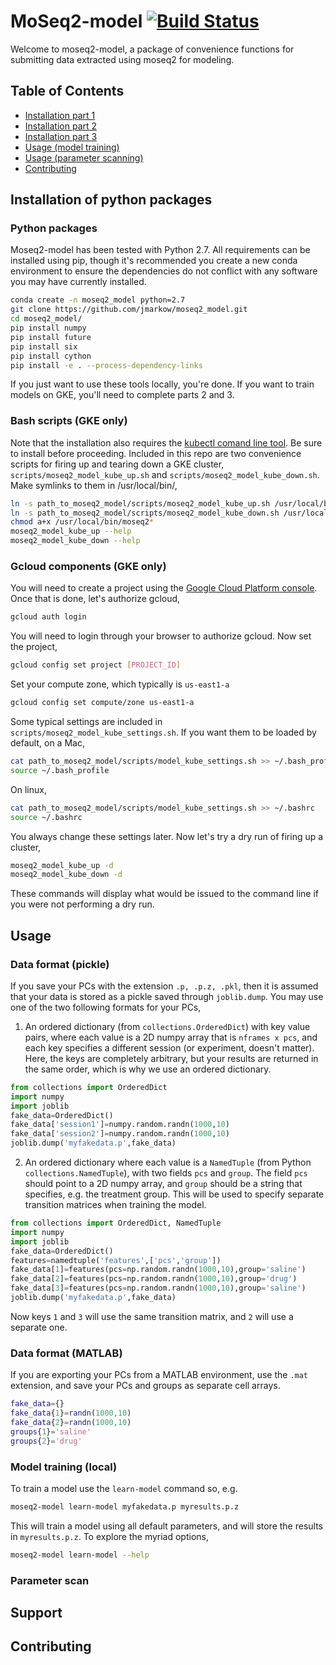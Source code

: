 # MoSeq2-model [![Build Status](https://travis-ci.com/jmarkow/moseq2_model.svg?token=gvoikVySDHEmvHT7Dbed&branch=master)](https://travis-ci.com/jmarkow/moseq2_model)

Welcome to moseq2-model, a package of convenience functions for submitting data extracted using moseq2 for modeling.

## Table of Contents  

- [Installation part 1](#python-packages)
- [Installation part 2](#bash-scripts)
- [Installation part 3](#gcloud-components)
- [Usage (model training)](#model-training)
- [Usage (parameter scanning)](#parameter-scan)
- [Contributing](#contributing)

## Installation of python packages

### Python packages

Moseq2-model has been tested with Python 2.7.  All requirements can be installed using pip, though it's recommended you create a new conda environment to ensure the dependencies do not conflict with any software you may have currently installed.

```sh
conda create -n moseq2_model python=2.7
git clone https://github.com/jmarkow/moseq2_model.git
cd moseq2_model/
pip install numpy
pip install future
pip install six
pip install cython
pip install -e . --process-dependency-links
```

If you just want to use these tools locally, you're done.  If you want to train models on GKE, you'll need to complete parts 2 and 3.

### Bash scripts (GKE only)

Note that the installation also requires the [kubectl comand line tool](https://kubernetes.io/docs/tasks/tools/install-kubectl/#install-kubectl-binary-via-curl).  Be sure to install before proceeding.  Included in this repo are two convenience scripts for firing up and tearing down a GKE cluster, `scripts/moseq2_model_kube_up.sh` and `scripts/moseq2_model_kube_down.sh`.  Make symlinks to them in /usr/local/bin/,

```sh
ln -s path_to_moseq2_model/scripts/moseq2_model_kube_up.sh /usr/local/bin/moseq2_model_kube_up
ln -s path_to_moseq2_model/scripts/moseq2_model_kube_down.sh /usr/local/bin/moseq2_model_kube_down
chmod a+x /usr/local/bin/moseq2*
moseq2_model_kube_up --help
moseq2_model_kube_down --help
```

### Gcloud components (GKE only)

You will need to create a project using the [Google Cloud Platform console](https://cloud.google.com/resource-manager/docs/creating-managing-projects).  Once that is done, let's authorize gcloud,

```sh
gcloud auth login
```

You will need to login through your browser to authorize gcloud.  Now set the project,

```sh
gcloud config set project [PROJECT_ID]
```

Set your compute zone, which typically is `us-east1-a`

```sh
gcloud config set compute/zone us-east1-a
```

Some typical settings are included in `scripts/moseq2_model_kube_settings.sh`.  If you want them to be loaded by default, on a Mac,

```sh
cat path_to_moseq2_model/scripts/model_kube_settings.sh >> ~/.bash_profile
source ~/.bash_profile
```

On linux,

```sh
cat path_to_moseq2_model/scripts/model_kube_settings.sh >> ~/.bashrc
source ~/.bashrc
```

You always change these settings later.  Now let's try a dry run of firing up a cluster,

```sh
moseq2_model_kube_up -d
moseq2_model_kube_down -d
```

These commands will display what would be issued to the command line if you were not performing a dry run.    

## Usage

### Data format (pickle)

If you save your PCs with the extension `.p, .p.z, .pkl`, then it is assumed that your data is stored as a pickle saved through `joblib.dump`.  You may use one of the two following formats for your PCs,

1. An ordered dictionary (from `collections.OrderedDict`) with key value pairs, where each value is a 2D numpy array that is `nframes x pcs`, and each key specifies a different session (or experiment, doesn't matter).  Here, the keys are completely arbitrary, but your results are returned in the same order, which is why we use an ordered dictionary.

```python
from collections import OrderedDict
import numpy
import joblib
fake_data=OrderedDict()
fake_data['session1']=numpy.random.randn(1000,10)
fake_data['session2']=numpy.random.randn(1000,10)
joblib.dump('myfakedata.p',fake_data)
```

2. An ordered dictionary where each value is a `NamedTuple` (from Python `collections.NamedTuple`), with two fields `pcs` and `group`.  The field `pcs` should point to a 2D numpy array, and `group` should be a string that specifies, e.g. the treatment group.  This will be used to specify separate transition matrices when training the model.

```python
from collections import OrderedDict, NamedTuple
import numpy
import joblib
fake_data=OrderedDict()
features=namedtuple('features',['pcs','group'])
fake_data[1]=features(pcs=np.random.randn(1000,10),group='saline')
fake_data[2]=features(pcs=np.random.randn(1000,10),group='drug')
fake_data[3]=features(pcs=np.random.randn(1000,10),group='saline')
joblib.dump('myfakedata.p',fake_data)
```

Now keys `1` and `3` will use the same transition matrix, and `2` will use a separate one.

### Data format (MATLAB)

If you are exporting your PCs from a MATLAB environment, use the `.mat` extension, and save your PCs and groups as separate cell arrays.

```matlab
fake_data={}
fake_data{1}=randn(1000,10)
fake_data{2}=randn(1000,10)
groups{1}='saline'
groups{2}='drug'
```

### Model training (local)

To train a model use the `learn-model` command so, e.g.

```sh
moseq2-model learn-model myfakedata.p myresults.p.z
```

This will train a model using all default parameters, and will store the results in `myresults.p.z`.  To explore the myriad options,

```sh
moseq2-model learn-model --help
```

### Parameter scan

## Support

## Contributing
